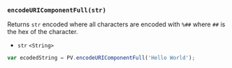 ### ``encodeURIComponentFull(str)``
Returns ``str`` encoded where all characters are encoded with ``%##`` where ``##`` is the hex of the character.

- `str` `<String>`

```js
var ecodedString = PV.encodeURIComponentFull('Hello World');
```